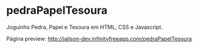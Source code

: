 # pedraPapelTesoura
Joguinho Pedra, Papel e Tesoura em HTML, CSS e Javascript.

Página preview: http://jailson-dev.infinityfreeapp.com/pedraPapelTesoura

